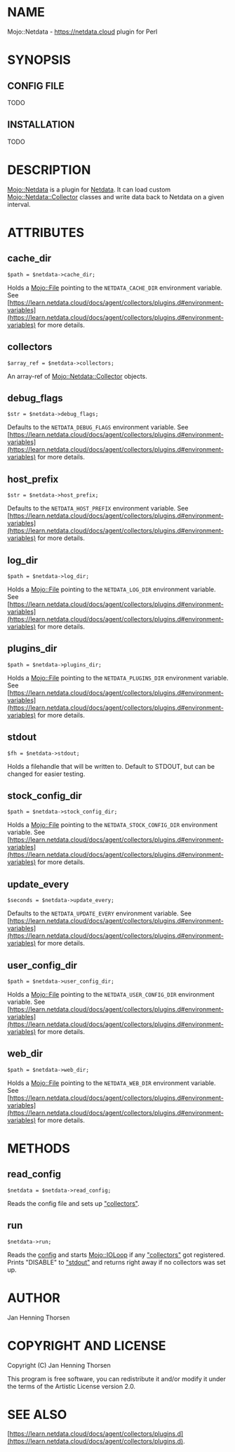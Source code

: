 # NAME

Mojo::Netdata - https://netdata.cloud plugin for Perl

# SYNOPSIS

## CONFIG FILE

TODO

## INSTALLATION

TODO

# DESCRIPTION

[Mojo::Netdata](https://metacpan.org/pod/Mojo%3A%3ANetdata) is a plugin for
[Netdata](https://learn.netdata.cloud/docs/agent/collectors/plugins.d). It can
load custom [Mojo::Netdata::Collector](https://metacpan.org/pod/Mojo%3A%3ANetdata%3A%3ACollector) classes and write data back to Netdata
on a given interval.

# ATTRIBUTES

## cache\_dir

    $path = $netdata->cache_dir;

Holds a [Mojo::File](https://metacpan.org/pod/Mojo%3A%3AFile) pointing to the `NETDATA_CACHE_DIR` environment
variable. See [https://learn.netdata.cloud/docs/agent/collectors/plugins.d#environment-variables](https://learn.netdata.cloud/docs/agent/collectors/plugins.d#environment-variables)
for more details.

## collectors

    $array_ref = $netdata->collectors;

An array-ref of [Mojo::Netdata::Collector](https://metacpan.org/pod/Mojo%3A%3ANetdata%3A%3ACollector) objects.

## debug\_flags

    $str = $netdata->debug_flags;

Defaults to the `NETDATA_DEBUG_FLAGS` environment variable. See
[https://learn.netdata.cloud/docs/agent/collectors/plugins.d#environment-variables](https://learn.netdata.cloud/docs/agent/collectors/plugins.d#environment-variables)
for more details.

## host\_prefix

    $str = $netdata->host_prefix;

Defaults to the `NETDATA_HOST_PREFIX` environment variable. See
[https://learn.netdata.cloud/docs/agent/collectors/plugins.d#environment-variables](https://learn.netdata.cloud/docs/agent/collectors/plugins.d#environment-variables)
for more details.

## log\_dir

    $path = $netdata->log_dir;

Holds a [Mojo::File](https://metacpan.org/pod/Mojo%3A%3AFile) pointing to the `NETDATA_LOG_DIR` environment
variable. See [https://learn.netdata.cloud/docs/agent/collectors/plugins.d#environment-variables](https://learn.netdata.cloud/docs/agent/collectors/plugins.d#environment-variables)
for more details.

## plugins\_dir

    $path = $netdata->plugins_dir;

Holds a [Mojo::File](https://metacpan.org/pod/Mojo%3A%3AFile) pointing to the `NETDATA_PLUGINS_DIR` environment
variable. See [https://learn.netdata.cloud/docs/agent/collectors/plugins.d#environment-variables](https://learn.netdata.cloud/docs/agent/collectors/plugins.d#environment-variables)
for more details.

## stdout

    $fh = $netdata->stdout;

Holds a filehandle that will be written to. Default to STDOUT, but can be
changed for easier testing.

## stock\_config\_dir

    $path = $netdata->stock_config_dir;

Holds a [Mojo::File](https://metacpan.org/pod/Mojo%3A%3AFile) pointing to the `NETDATA_STOCK_CONFIG_DIR` environment
variable. See [https://learn.netdata.cloud/docs/agent/collectors/plugins.d#environment-variables](https://learn.netdata.cloud/docs/agent/collectors/plugins.d#environment-variables)
for more details.

## update\_every

    $seconds = $netdata->update_every;

Defaults to the `NETDATA_UPDATE_EVERY` environment variable. See
[https://learn.netdata.cloud/docs/agent/collectors/plugins.d#environment-variables](https://learn.netdata.cloud/docs/agent/collectors/plugins.d#environment-variables)
for more details.

## user\_config\_dir

    $path = $netdata->user_config_dir;

Holds a [Mojo::File](https://metacpan.org/pod/Mojo%3A%3AFile) pointing to the `NETDATA_USER_CONFIG_DIR` environment
variable. See [https://learn.netdata.cloud/docs/agent/collectors/plugins.d#environment-variables](https://learn.netdata.cloud/docs/agent/collectors/plugins.d#environment-variables)
for more details.

## web\_dir

    $path = $netdata->web_dir;

Holds a [Mojo::File](https://metacpan.org/pod/Mojo%3A%3AFile) pointing to the `NETDATA_WEB_DIR` environment
variable. See [https://learn.netdata.cloud/docs/agent/collectors/plugins.d#environment-variables](https://learn.netdata.cloud/docs/agent/collectors/plugins.d#environment-variables)
for more details.

# METHODS

## read\_config

    $netdata = $netdata->read_config;

Reads the config file and sets up ["collectors"](#collectors).

## run

    $netdata->run;

Reads the [config](#read_config) and starts [Mojo::IOLoop](https://metacpan.org/pod/Mojo%3A%3AIOLoop) if any
["collectors"](#collectors) got registered. Prints "DISABLE" to ["stdout"](#stdout) and returns right
away if no collectors was set up.

# AUTHOR

Jan Henning Thorsen

# COPYRIGHT AND LICENSE

Copyright (C) Jan Henning Thorsen

This program is free software, you can redistribute it and/or modify it under
the terms of the Artistic License version 2.0.

# SEE ALSO

[https://learn.netdata.cloud/docs/agent/collectors/plugins.d](https://learn.netdata.cloud/docs/agent/collectors/plugins.d).
